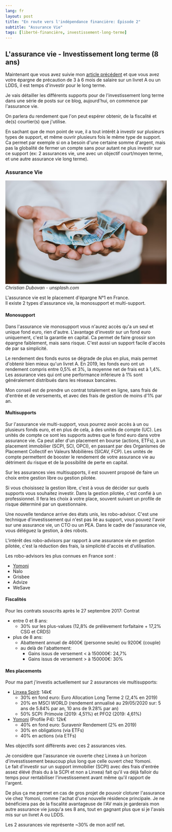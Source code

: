 ```yaml
---
lang: fr
layout: post
title: "En route vers l'indépendance financière: Épisode 2"
subtitle: "Assurance Vie"
tags: [liberté-financière, investissement-long-terme]
---
```


## L'assurance vie -  Investissement long terme (8 ans)
Maintenant que vous avez suivie mon [article précédent](http://mission-independance-financiere.fr/2020-05-03-Epargne-de-precaution/) et que vous avez votre épargne de précaution de 3 à 6 mois de salaire sur un livret A ou un LDDS, il est temps d'investir pour le long terme.

Je vais détailler les différents supports pour de l'investissement long terme dans une série de posts sur ce blog, aujourd'hui, on commence par l'assurance vie.

On parlera du rendement que l'on peut espérer obtenir, de la fiscalité et de(s) courtier(s) que j'utilise.

En sachant que de mon point de vue, il a tout intérêt à investir sur plusieurs types de support, et même ouvrir plusieurs fois le même type de support. Ca permet par exemple si on a besoin d'une certaine somme d'argent, mais pas la globalité de fermer un compte sans pour autant ne plus investir sur ce support (ex: 2 assurances vie, une avec un objectif court/moyen terme, et une autre assurance vie long terme).

### Assurance Vie
![Crepe](/img/posts/AV/christian-dubovan-unsplash.jpg)  
*Christian Dubovan - unsplash.com*

L'assurance vie est le placement d'épargne N°1 en France.  
Il existe 2 types d'assurance vie, la monosupport et multi-support.

#### Monosupport
Dans l'assurance vie monosupport vous n'aurez accès qu'a un seul et unique fond euro, rien d'autre. L'avantage d'investir sur un fond euro uniquement, c'est la garantie en capital. Ca permet de faire grossir son épargne faiblement, mais sans risque. C'est aussi un support facile d'accès de par sa simplicité.

Le rendement des fonds euros se dégrade de plus en plus, mais permet d'obtenir bien mieux qu'un livret A. En 2019, les fonds euro ont un rendement compris entre 0,5% et 3%, la moyenne net de frais est à 1,4%.
Les assurance vies qui ont une performance inférieure à 1% sont généralement distribués dans les réseaux bancaires.

Mon conseil est de prendre un contrat totalement en ligne, sans frais de d'entrée et de versements, et avec des frais de gestion de moins d'1% par an.

#### Multisupports
Sur l'assurance vie multi-support, vous pourrez avoir accès à un ou plusieurs fonds euro, et en plus de cela, à des unités de compte (UC). 
Les unités de compte ce sont les supports autres que le fond euro dans votre assurance vie. Ca peut aller d'un placement en bourse (actions, ETFs), à un placement immobilier (SCPI, SCI, OPCI), en passant par des Organismes de Placement Collectif en Valeurs Mobilières (SICAV, FCP). Les unités de compte permettent de booster le rendement de votre assurance vie au détriment du risque et de la possibilité de perte en capital.

Sur les assurances vies multisupports, il est souvent proposé de faire un choix entre gestion libre ou gestion pilotée.

Si vous choisissez la gestion libre, c'est à vous de décider sur quels supports vous souhaitez investir. Dans la gestion pilotée, c'est confié à un professionnel. Il fera les choix à votre place, souvent suivant un profile de risque déterminé par un questionnaire.

Une nouvelle tendance arrive des états unis, les robo-advisor. C'est une technique d'investissement qui n'est pas lié au support, vous pouvez l'avoir sur une assurance vie, un CTO ou un PEA. Dans le cadre de l'assurance vie, vous déléguez la gestion, à des robots.

L'intérêt des robo-advisors par rapport à une assurance vie en gestion pilotée, c'est la réduction des frais, la simplicité d'accès et d'utilisation.

Les robo-advisors les plus connues en France sont :
- [Yomoni](https://www.yomoni.fr/?parrain=VALENTIN50Yomoni)
- Nalo
- Grisbee
- Advize
- WeSave

#### Fiscalités
Pour les contrats souscrits après le 27 septembre 2017:
Contrat
 - entre 0 et 8 ans:
   - 30% sur les plus-values (12,8% de prélèvement forfaitaire + 17,2% CSG et CRDS)
 - plus de 8 ans:
   - Abattement annuel de 4600€ (personne seule) ou 9200€ (couple)
   - au delà de l'abattement:
     - Gains issus de versement < à 150000€: 24,7%
     - Gains issus de versement > à 150000€: 30%

#### Mes placements
Pour ma part j'investis actuellement sur 2 assurances vie multisupports:
- [Linxea Spirit](https://www.linxea.com/assurance-vie/linxea-spirit/): 14k€
  - 30% en fond euro: Euro Allocation Long Terme 2 (2,4% en 2019)
  - 20% en MSCI WORLD (rendement annualisé au 29/05/2020 sur: 5 ans de 5.84% par an, 10 ans de 9.28% par an)
  - 50% SCPI: Primovie (2019: 4,51%) et PFO2 (2019: 4,61%)
- [Yomoni](https://www.yomoni.fr/?parrain=VALENTIN50Yomoni) (Profile P4): 12k€
  - 40% en fond euro: Suravenir Rendement (2% en 2019)
  - 30% en obligations (via ETFs)
  - 40% en actions (via ETFs)

Mes objectifs sont différents avec ces 2 assurances vies.

Je considère que l'assurance vie ouverte chez Linxea à un horizon d'invesstissement beaucoup plus long que celle ouvert chez Yomoni.  
Le fait d'investir sur un support immobilier (SCPI) avec des frais d'entrée assez élévé (frais du à la SCPI et non a Linxea) fait qu'il va déjà falloir du temps pour rentabiliser l'investissement avant même qu'il rapport de l'argent.

De plus ça me permet en cas de gros projet de pouvoir cloturer l'assurance vie chez Yomoni, comme l'achat d'une nouvelle résidence principale. Je ne bénéficiera pas de la fiscalité avantageuse de l'AV mais je garderais mon autre assurance vie jusqu'a ses 8 ans, tout en gagnant plus que si je l'avais mis sur un livret A ou LDDS.

Les 2 assurances vie représente ~30% de mon actif net.

